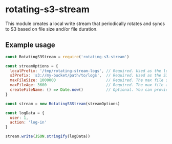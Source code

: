 # rotating-s3-stream

This module creates a local write stream that periodically rotates and syncs to S3 based on file size and/or file duration.

## Example usage
```javascript
const RotatingS3Stream = require('rotating-s3-stream')

const streamOptions = {
  localPrefix: '/tmp/rotating-stream-logs', // Required. Used as the local prefix for write stream.
  s3Prefix: 's3://my-bucket/path/to/logs',  // Required. Used as the S3 prefix for syncing the write stream.
  maxFileSize: 1000000                      // Required. The max file size (bytes) the write stream can reach before rotating.
  maxFileAge: 3600                          // Required. The max file age (seconds) the write stream can be before rotating.
  createFileName: () => Date.now()          // Optional. You can provide your own file-naming function. Defaults to ISO 8601 date format.
}

const stream = new RotatingS3Stream(streamOptions)

const logData = {
  user: 1,
  action: 'log-in'
}

stream.write(JSON.stringify(logData))
```
